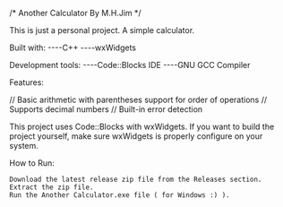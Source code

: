 /* Another Calculator By M.H.Jim */

This is just a personal project. A simple calculator.

Built with: ----C++ ----wxWidgets

Development tools: ----Code::Blocks IDE ----GNU GCC Compiler


Features:

// Basic arithmetic with parentheses support for order of operations
// Supports decimal numbers
// Built-in error detection

This project uses Code::Blocks with wxWidgets. If you want to build the project yourself, make sure wxWidgets is properly configure on your system.

How to Run:

    Download the latest release zip file from the Releases section.
    Extract the zip file.
    Run the Another Calculator.exe file ( for Windows :) ).

